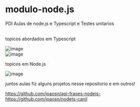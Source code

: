 # modulo-node.js
PDI Aulas de node.js e Typescript e Testes unitarios <br> <br>

topicos abordados em Typescript  <br>

![image](https://user-images.githubusercontent.com/52299460/171153664-b34755d2-3d83-4c1a-ab42-021a81384a14.png)<br>
![image](https://user-images.githubusercontent.com/52299460/171153693-44ad2b86-4b2c-42fb-bef1-865d1eb10491.png)<br>


topicos em Node.js <br>

![image](https://user-images.githubusercontent.com/52299460/171154047-caf80d6f-7845-4aa4-aedc-738085600d54.png)<br>


juntos aulas fiz alguns projetos nesse repositorio e em outros!<br>


https://github.com/joaosn/api-frases-nodejs-<br>
https://github.com/joaosn/nodets-canil<br>
